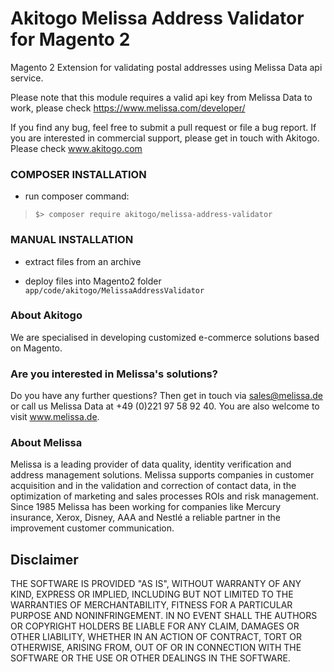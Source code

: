# Akitogo Melissa Address Validator for Magento 2
Magento 2 Extension for validating postal addresses using Melissa Data api service.

Please note that this module requires a valid api key from Melissa Data to work, please check https://www.melissa.com/developer/

If you find any bug, feel free to submit a pull request or file a bug report. If you are interested in commercial support, please get in touch with Akitogo. Please check www.akitogo.com

### COMPOSER INSTALLATION
* run composer command:
>`$> composer require akitogo/melissa-address-validator`

### MANUAL INSTALLATION
* extract files from an archive

* deploy files into Magento2 folder `app/code/akitogo/MelissaAddressValidator`

### About Akitogo
We are specialised in developing customized e-commerce solutions based on Magento.

### Are you interested in Melissa's solutions? 
Do you have any further questions? Then get in touch via sales@melissa.de or call us Melissa Data at +49 (0)221 97 58 92 40.
You are also welcome to visit www.melissa.de.

### About Melissa
Melissa is a leading provider of data quality, identity verification and address management solutions. Melissa supports companies in customer acquisition and in the validation and correction of contact data, in the optimization of marketing and sales processes ROIs and risk management. Since 1985 Melissa has been working for companies like Mercury insurance, Xerox, Disney, AAA and Nestlé a reliable partner in the improvement customer communication.

## Disclaimer
THE SOFTWARE IS PROVIDED "AS IS", WITHOUT WARRANTY OF ANY KIND, EXPRESS OR IMPLIED, INCLUDING BUT NOT LIMITED TO THE WARRANTIES OF MERCHANTABILITY, FITNESS FOR A PARTICULAR PURPOSE AND NONINFRINGEMENT. IN NO EVENT SHALL THE AUTHORS OR COPYRIGHT HOLDERS BE LIABLE FOR ANY CLAIM, DAMAGES OR OTHER LIABILITY, WHETHER IN AN ACTION OF CONTRACT, TORT OR OTHERWISE, ARISING FROM, OUT OF OR IN CONNECTION WITH THE SOFTWARE OR THE USE OR OTHER DEALINGS IN THE SOFTWARE.